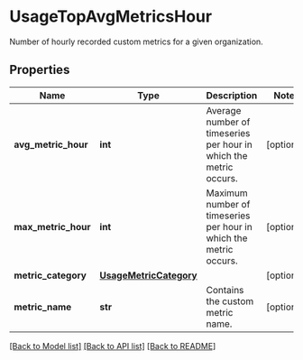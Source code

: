 # UsageTopAvgMetricsHour

Number of hourly recorded custom metrics for a given organization.

## Properties

| Name                | Type                                              | Description                                                       | Notes      |
| ------------------- | ------------------------------------------------- | ----------------------------------------------------------------- | ---------- |
| **avg_metric_hour** | **int**                                           | Average number of timeseries per hour in which the metric occurs. | [optional] |
| **max_metric_hour** | **int**                                           | Maximum number of timeseries per hour in which the metric occurs. | [optional] |
| **metric_category** | [**UsageMetricCategory**](UsageMetricCategory.md) |                                                                   | [optional] |
| **metric_name**     | **str**                                           | Contains the custom metric name.                                  | [optional] |

[[Back to Model list]](README.md#documentation-for-models) [[Back to API list]](README.md#documentation-for-api-endpoints) [[Back to README]](README.md)
